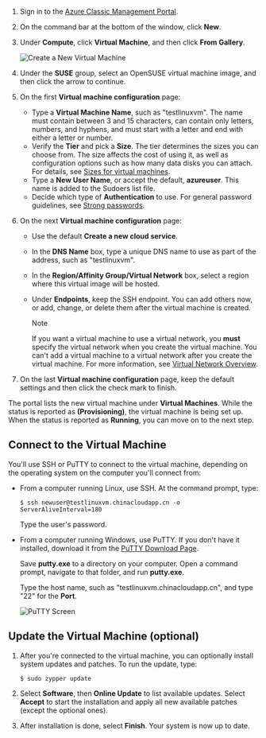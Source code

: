1. Sign in to the [Azure Classic Management Portal](http://manage.windowsazure.cn).  
2. On the command bar at the bottom of the window, click **New**.
3. Under **Compute**, click **Virtual Machine**, and then click **From Gallery**.

    ![Create a New Virtual Machine][Image1]
4. Under the **SUSE** group, select an OpenSUSE virtual machine image, and then click the arrow to continue.
5. On the first **Virtual machine configuration** page:

    * Type a **Virtual Machine Name**, such as "testlinuxvm". The name must contain between 3 and 15 characters, can contain only letters, numbers, and hyphens, and must start with a letter and end with either a letter or number.
    * Verify the **Tier** and pick a **Size**. The tier determines the sizes you can choose from. The size affects the cost of using it, as well as configuration options such as how many data disks you can attach. For details, see [Sizes for virtual machines](../articles/virtual-machines/virtual-machines-linux-sizes.md?toc=%2fazure%2fvirtual-machines%2flinux%2ftoc.json).
    * Type a **New User Name**, or accept the default, **azureuser**. This name is added to the Sudoers list file.
    * Decide which type of **Authentication** to use. For general password guidelines, see [Strong passwords](http://msdn.microsoft.com/zh-cn/library/ms161962.aspx).
6. On the next **Virtual machine configuration** page:

    * Use the default **Create a new cloud service**.
    * In the **DNS Name** box, type a unique DNS name to use as part of the address, such as "testlinuxvm".
    * In the **Region/Affinity Group/Virtual Network** box, select a region where this virtual image will be hosted.
    * Under **Endpoints**, keep the SSH endpoint. You can add others now, or add, change, or delete them after the virtual machine is created.

        > [!NOTE]
        > If you want a virtual machine to use a virtual network, you **must** specify the virtual network when you create the virtual machine. You can't add a virtual machine to a virtual network after you create the virtual machine. For more information, see [Virtual Network Overview](../articles/virtual-network/virtual-networks-overview.md).
        > 
        > 
7. On the last **Virtual machine configuration** page, keep the default settings and then click the check mark to finish.

The portal lists the new virtual machine under **Virtual Machines**. While the status is reported as **(Provisioning)**, the virtual machine is being set up. When the status is reported as **Running**, you can move on to the next step.

## Connect to the Virtual Machine
You'll use SSH or PuTTY to connect to the virtual machine, depending on the operating system on the computer you'll connect from:

* From a computer running Linux, use SSH. At the command prompt, type:

    `$ ssh newuser@testlinuxvm.chinacloudapp.cn -o ServerAliveInterval=180`

    Type the user's password.
* From a computer running Windows, use PuTTY. If you don't have it installed, download it from the [PuTTY Download Page][PuTTYDownload].

    Save **putty.exe** to a directory on your computer. Open a command prompt, navigate to that folder, and run **putty.exe**.

    Type the host name, such as "testlinuxvm.chinacloudapp.cn", and type "22" for the **Port**.

    ![PuTTY Screen][Image6]  

## Update the Virtual Machine (optional)
1. After you're connected to the virtual machine, you can optionally install system updates and patches. To run the update, type:

    `$ sudo zypper update`
2. Select **Software**, then **Online Update** to list available updates. Select **Accept** to start the installation and apply all new available patches (except the optional ones).
3. After installation is done, select **Finish**.  Your system is now up to date.

[PuTTYDownload]: http://www.puttyssh.org/download.html

[Image1]: ./media/create-and-configure-opensuse-vm-in-portal/CreateVM.png

[Image6]: ./media/create-and-configure-opensuse-vm-in-portal/putty.png